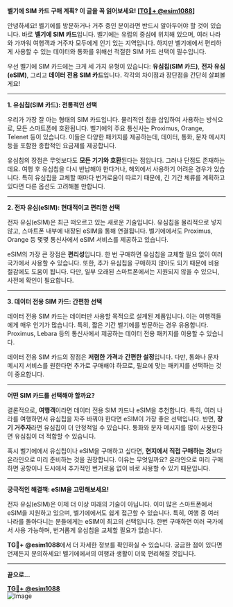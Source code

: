 **벨기에 SIM 카드 구매 계획? 이 글을 꼭 읽어보세요! [[TG💪+ @esim1088](https://t.me/s/esim1088)]**

안녕하세요! 벨기에를 방문하거나 거주 중인 분이라면 반드시 알아두어야 할 것이 있습니다. 바로 **벨기에 SIM 카드**입니다. 벨기에는 유럽의 중심에 위치해 있으며, 여러 나라와 가까워 여행객과 거주자 모두에게 인기 있는 지역입니다. 하지만 벨기에에서 편리하게 사용할 수 있는 데이터와 통화를 위해선 적절한 SIM 카드 선택이 필수입니다.

우선 벨기에 SIM 카드에는 크게 세 가지 유형이 있습니다: **유심칩(SIM 카드)**, **전자 유심(eSIM)**, 그리고 **데이터 전용 SIM 카드**입니다. 각각의 차이점과 장단점을 간단히 살펴볼게요!

---

**1. 유심칩(SIM 카드): 전통적인 선택**

우리가 가장 잘 아는 형태의 SIM 카드입니다. 물리적인 칩을 삽입하여 사용하는 방식으로, 모든 스마트폰에 호환됩니다. 벨기에의 주요 통신사는 Proximus, Orange, Telenet 등이 있습니다. 이들은 다양한 패키지를 제공하는데, 데이터, 통화, 문자 메시지 등을 포함한 종합적인 요금제를 제공합니다.

유심칩의 장점은 무엇보다도 **모든 기기와 호환**된다는 점입니다. 그러나 단점도 존재하는데요. 여행 후 유심칩을 다시 반납해야 한다거나, 해외에서 사용하기 어려운 경우가 있습니다. 특히 유심칩을 교체할 때마다 번거로움이 따르기 때문에, 긴 기간 체류를 계획하고 있다면 다른 옵션도 고려해볼 만합니다.

---

**2. 전자 유심(eSIM): 현대적이고 편리한 선택**

전자 유심(eSIM)은 최근 떠오르고 있는 새로운 기술입니다. 유심칩을 물리적으로 넣지 않고, 스마트폰 내부에 내장된 eSIM을 통해 연결됩니다. 벨기에에서도 Proximus, Orange 등 몇몇 통신사에서 eSIM 서비스를 제공하고 있습니다.

eSIM의 가장 큰 장점은 **편리성**입니다. 한 번 구매하면 유심칩을 교체할 필요 없이 여러 국가에서 사용할 수 있습니다. 또한, 추가 유심칩을 구매하지 않아도 되기 때문에 비용 절감에도 도움이 됩니다. 다만, 일부 오래된 스마트폰에서는 지원되지 않을 수 있으니, 사전에 확인이 필요합니다.

---

**3. 데이터 전용 SIM 카드: 간편한 선택**

데이터 전용 SIM 카드는 데이터만 사용할 목적으로 설계된 제품입니다. 이는 여행객들에게 매우 인기가 많습니다. 특히, 짧은 기간 벨기에를 방문하는 경우 유용합니다. Proximus, Lebara 등의 통신사에서 제공하는 데이터 전용 패키지를 이용할 수 있습니다.

데이터 전용 SIM 카드의 장점은 **저렴한 가격**과 **간편한 설정**입니다. 다만, 통화나 문자 메시지 서비스를 원한다면 추가로 구매해야 하므로, 필요에 맞는 패키지를 선택하는 것이 중요합니다.

---

**어떤 SIM 카드를 선택해야 할까요?**

결론적으로, **여행객**이라면 데이터 전용 SIM 카드나 eSIM을 추천합니다. 특히, 여러 나라를 여행하면서 유심칩을 자주 바꿔야 한다면 eSIM이 가장 좋은 선택입니다. 반면, **장기 거주자**라면 유심칩이 더 안정적일 수 있습니다. 통화와 문자 메시지를 많이 사용한다면 유심칩이 더 적합할 수 있습니다.

혹시 벨기에에서 유심칩이나 eSIM을 구매하고 싶다면, **현지에서 직접 구매하는 것**보다 온라인으로 미리 준비하는 것을 권장합니다. 이유는 무엇일까요? 온라인으로 미리 구매하면 공항이나 도시에서 추가적인 번거로움 없이 바로 사용할 수 있기 때문입니다.

---

**궁극적인 해결책: eSIM을 고민해보세요!**

전자 유심(eSIM)은 이제 더 이상 미래의 기술이 아닙니다. 이미 많은 스마트폰에서 eSIM을 지원하고 있으며, 벨기에에서도 쉽게 접근할 수 있습니다. 특히, 여행 중 여러 나라를 돌아다니는 분들에게는 eSIM이 최고의 선택입니다. 한번 구매하면 여러 국가에서 사용 가능하며, 번거롭게 유심칩을 교체할 필요가 없습니다.

**TG💪+ @esim1088**에서 더 자세한 정보를 확인하실 수 있습니다. 궁금한 점이 있다면 언제든지 문의하세요! 벨기에에서의 여행과 생활이 더욱 편리해질 것입니다.

---

**끝으로...**

**[TG💪+ @esim1088](https://t.me/s/esim1088)**  
![Image](https://i.postimg.cc/Y0z9fWf4/image.png)